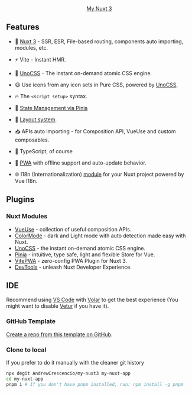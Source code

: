 <p align="center">
<a href="https://github.com/AndrewCrescencio/my-nuxt3">My Nuxt 3</a>
</p>

## Features

- 💚 [Nuxt 3](https://nuxt.com/) - SSR, ESR, File-based routing, components auto importing, modules, etc.

- ⚡️ Vite - Instant HMR.

- 🎨 [UnoCSS](https://github.com/unocss/unocss) - The instant on-demand atomic CSS engine.

- 😃 Use icons from any icon sets in Pure CSS, powered by [UnoCSS](https://github.com/unocss/unocss).

- 🔥 The `<script setup>` syntax.

- 🍍 [State Management via Pinia](https://github.com/vuejs/pinia)

- 📑 [Layout system](./app/layouts).

- 📥 APIs auto importing - for Composition API, VueUse and custom composables.

- 🦾 TypeScript, of course

- 📲 [PWA](https://github.com/vite-pwa/nuxt) with offline support and auto-update behavior.

- 🌐 I18n (Internationalization) [module](https://i18n.nuxtjs.org/) for your Nuxt project powered by Vue I18n.

## Plugins

### Nuxt Modules

- [VueUse](https://github.com/vueuse/vueuse) - collection of useful composition APIs.
- [ColorMode](https://github.com/nuxt-modules/color-mode) - dark and Light mode with auto detection made easy with Nuxt.
- [UnoCSS](https://github.com/unocss/unocss) - the instant on-demand atomic CSS engine.
- [Pinia](https://github.com/vuejs/pinia) - intuitive, type safe, light and flexible Store for Vue.
- [VitePWA](https://github.com/vite-pwa/nuxt) - zero-config PWA Plugin for Nuxt 3.
- [DevTools](https://github.com/nuxt/devtools) - unleash Nuxt Developer Experience.

## IDE

Recommend using [VS Code](https://code.visualstudio.com/) with [Volar](https://github.com/johnsoncodehk/volar) to get the best experience (You might want to disable [Vetur](https://vuejs.github.io/vetur/) if you have it).

### GitHub Template

[Create a repo from this template on GitHub](https://github.com/AndrewCrescencio/my-nuxt3/generate).

### Clone to local

If you prefer to do it manually with the cleaner git history

```bash
npx degit AndrewCrescencio/my-nuxt3 my-nuxt-app
cd my-nuxt-app
pnpm i # If you don't have pnpm installed, run: npm install -g pnpm
```
